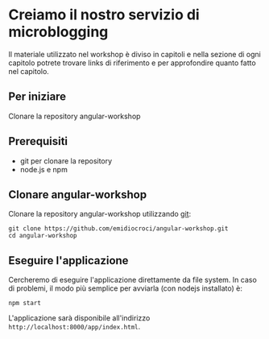 # Creiamo il nostro servizio di microblogging

Il materiale utilizzato nel workshop è diviso in capitoli e nella sezione di ogni capitolo
potrete trovare links di riferimento e per approfondire quanto fatto nel capitolo.

## Per iniziare

Clonare la repository angular-workshop

## Prerequisiti

* git per clonare la repository
* node.js e npm

## Clonare angular-workshop

Clonare la repository angular-workshop utilizzando [git][git]:

```
git clone https://github.com/emidiocroci/angular-workshop.git
cd angular-workshop
```
## Eseguire l'applicazione

Cercheremo di eseguire l'applicazione direttamente da file system. In caso di problemi, il modo più semplice per avviarla (con nodejs installato) è:

```
npm start
```

L'applicazione sarà disponibile all'indirizzo `http://localhost:8000/app/index.html`.

[git]: http://git-scm.com/
[bower]: http://bower.io
[npm]: https://www.npmjs.org/
[node]: http://nodejs.org
[protractor]: https://github.com/angular/protractor
[jasmine]: http://pivotal.github.com/jasmine/
[karma]: http://karma-runner.github.io
[travis]: https://travis-ci.org/
[http-server]: https://github.com/nodeapps/http-server
